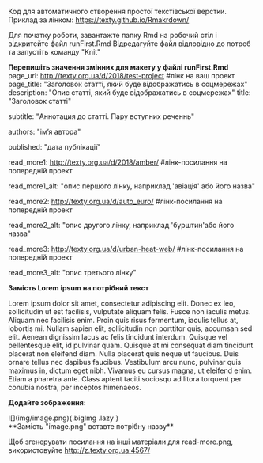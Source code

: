 Код для автоматичного створення простої текстівської верстки. Приклад за лінком: https://texty.github.io/Rmakrdown/

Для початку роботи, завантажте папку Rmd на робочий стіл і відкритейте файл runFirst.Rmd
Відредагуйте файл відповідно до потреб та запустіть команду "Knit"

**Перепишіть значення змінних для макету у файлі runFirst.Rmd**
page_url: http://texty.org.ua/d/2018/test-project #лінк на ваш проект
page_title: "Заголовок статті, який буде відображатись в соцмережах" 
description: "Опис статті, який буде відображатись в соцмережах"
title: "Заголовок статті"

subtitle: "Аннотация до статті. Пару вступних реченнь"

authors: "імʼя автора"

published: "дата публікації"

read_more1: http://texty.org.ua/d/2018/amber/ #лінк-посилання на попередній проект

read_more1_alt: "опис першого лінку, наприклад 'авіація' або його назва"

read_more2: http://texty.org.ua/d/auto_euro/ #лінк-посилання на попередній проект

read_more2_alt: "опис другого лінку, наприклад 'бурштин'або його назва"

read_more3: http://texty.org.ua/d/urban-heat-web/ #лінк-посилання на попередній проект

read_more3_alt: "опис третього лінку"

**Замість Lorem ipsum на потрібний текст**

Lorem ipsum dolor sit amet, consectetur adipiscing elit. Donec ex leo, sollicitudin ut est facilisis, vulputate aliquam felis. Fusce non iaculis metus. Aliquam nec facilisis enim. Proin quis risus fermentum, iaculis tellus at, lobortis mi. Nullam sapien elit, sollicitudin non porttitor quis, accumsan sed elit. Aenean dignissim lacus ac felis tincidunt interdum. Quisque vel pellentesque elit, id pulvinar quam. Quisque at mi consequat diam tincidunt placerat non eleifend diam. Nulla placerat quis neque ut faucibus. Duis ornare tellus nec dapibus faucibus. Vestibulum arcu nunc, pulvinar quis maximus in, dictum eget nibh. Vivamus eu cursus magna, ut eleifend enim. Etiam a pharetra ante. Class aptent taciti sociosqu ad litora torquent per conubia nostra, per inceptos himenaeos.

**Додайте зображення:**
<div class='bigImg'>
![](img/image.png){.bigImg .lazy } 
</div>
**Замість "image.png" вставте потрібну назву**


Щоб згенерувати посилання на інші матеріали для read-more.png, використовуйте http://z.texty.org.ua:4567/

